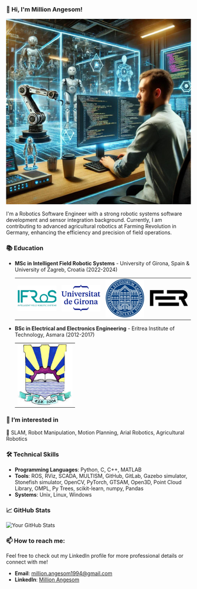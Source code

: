 
### 👋 Hi, I'm Million Angesom!
![Profile Photo](https://github.com/MilliAngesom/MilliAngesom/blob/main/profile_pic1.jpg)

I'm a Robotics Software Engineer with a strong robotic systems software development and sensor integration background. Currently, I am contributing to advanced agricultural robotics at Farming Revolution in Germany, enhancing the efficiency and precision of field operations.


### 📚 Education

- **MSc in Intelligent Field Robotic Systems** - University of Girona, Spain & University of Zagreb, Croatia (2022-2024)
  <table>
  <tr>
    <td><img src="https://github.com/MilliAngesom/MilliAngesom/blob/main/ifros-thumb.png" alt="IFRoS" width="150"/></td>
    <td><img src="https://github.com/MilliAngesom/MilliAngesom/blob/main/udg.png" alt="UdG" width="150"/></td>
    <td><img src="https://github.com/MilliAngesom/MilliAngesom/blob/main/university_of_zagreb_logo.jpg" alt="UNIZG" width="150"/></td>
    <td><img src="https://github.com/MilliAngesom/MilliAngesom/blob/main/FER_logo.jpg" alt="FER" width="150"/></td>
  </tr>
  </table>

- **BSc in Electrical and Electronics Engineering** - Eritrea Institute of Technology, Asmara (2012-2017)
  <table>
  <tr>
    <td><img src="https://github.com/MilliAngesom/MilliAngesom/blob/main/Eritrea_Institute_of_Technology_logo.jpg" alt="EIT" width="150"/></td>
  </tr>
  </table>



### 👀 I’m interested in

💞️ SLAM, Robot Manipulation, Motion Planning, Arial Robotics, Agricultural Robotics

### 🛠️ Technical Skills

- **Programming Languages**: Python, C, C++, MATLAB
- **Tools**: ROS, RViz, SCADA, MULTISM, GitHub, GitLab, Gazebo simulator, Stonefish simulator, OpenCV, PyTorch, GTSAM, Open3D, Point Cloud Library, OMPL, Py Trees, scikit-learn, numpy, Pandas
- **Systems**: Unix, Linux, Windows

### 📈 GitHub Stats

![Your GitHub Stats](https://github-readme-stats.vercel.app/api?username=MilliAngesom&show_icons=true)

### 📫 How to reach me: 
Feel free to check out my LinkedIn profile for more professional details or connect with me!

- **Email**: million.angesom1994@gmail.com
- **LinkedIn**: [Million Angesom](https://www.linkedin.com/in/million-angesom-101b571a1)
